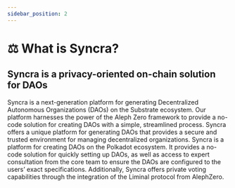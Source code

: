 ```yaml
---
sidebar_position: 2
---
```


# ⚖ What is Syncra?

## Syncra is a privacy-oriented on-chain solution for DAOs

Syncra is a next-generation platform for generating Decentralized Autonomous Organizations (DAOs) on the Substrate ecosystem. Our platform harnesses the power of the Aleph Zero framework to provide a no-code solution for creating DAOs with a simple, streamlined process. Syncra offers a unique platform for generating DAOs that provides a secure and trusted environment for managing decentralized organizations.
Syncra is a platform for creating DAOs on the Polkadot ecosystem. It provides a no-code solution for quickly setting up DAOs, as well as access to expert consultation from the core team to ensure the DAOs are configured to the users’ exact specifications. Additionally, Syncra offers private voting capabilities through the integration of the Liminal protocol from AlephZero.


